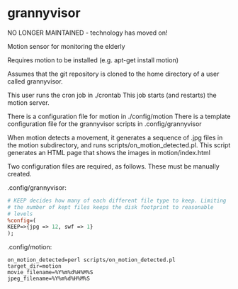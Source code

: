 # grannyvisor
NO LONGER MAINTAINED - technology has moved on!

Motion sensor for monitoring the elderly

Requires motion to be installed (e.g. apt-get install motion)

Assumes that the git repository is cloned to the home directory of a
user called grannyvisor.

This user runs the cron job in ./crontab
This job starts (and restarts) the motion server.

There is a configuration file for motion in ./config/motion
There is a template configuration file for the grannyvisor scripts in
.config/grannyvisor

When motion detects a movement, it generates a sequence of .jpg files in
the motion subdirectory, and runs scripts/on_motion_detected.pl. This
script generates an HTML page that shows the images in motion/index.html

Two configuration files are required, as follows. These must be manually
created.

.config/grannyvisor:
 
```perl
# KEEP decides how many of each different file type to keep. Limiting
# the number of kept files keeps the disk footprint to reasonable
# levels
%config=(
KEEP=>{jpg => 12, swf => 1}
);
```

.config/motion:

```
on_motion_detected=perl scripts/on_motion_detected.pl
target_dir=motion
movie_filename=%Y%m%d%H%M%S
jpeg_filename=%Y%m%d%H%M%S
```
